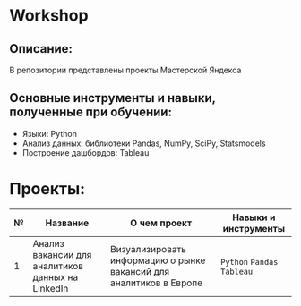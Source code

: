 # Workshop
## Описание:
В репозитории представлены проекты Мастерской Яндекса
## Основные инструменты и навыки, полученные при обучении:
- Языки: Python
- Анализ данных: библиотеки Pandas, NumPy, SciPy, Statsmodels
- Построение дашбордов: Tableau
# Проекты:
| №| Название | О чем проект                                                     | Навыки и инструменты           |  
|-----------|-------------------|------------------------------------------------------------------|-----------------------------------|
|1              |Анализ вакансии для аналитиков данных на LinkedIn| Визуализировать информацию о рынке вакансий для аналитиков в Европе|`Python` `Pandas` `Tableau`|

